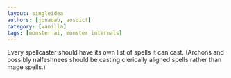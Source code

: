 ```yaml
---
layout: singleidea
authors: [jonadab, aosdict]
category: [vanilla]
tags: [monster ai, monster internals]
---
```

Every spellcaster should have its own list of spells it can cast. (Archons and possibly nalfeshnees should be casting clerically aligned spells rather than mage spells.)
